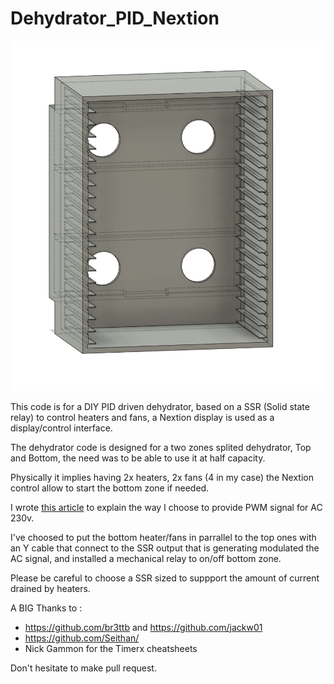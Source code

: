 # Dehydrator_PID_Nextion

![alt text](https://github.com/tkristner/Dehydrator_PID_Nextion/blob/master/Dehydrator_render.png?raw=true)

This code is for a DIY PID driven dehydrator, based on a SSR (Solid state relay) to control heaters and fans, a Nextion display is used as a display/control interface.

The dehydrator code is designed for a two zones splited dehydrator, Top and Bottom, the need was to be able to use it at half capacity.

Physically it implies having 2x heaters, 2x fans (4 in my case) the Nextion control allow to start the bottom zone if needed.

I wrote [this article](https://tkristner.github.io/blog/Arduino-PWM-AC-50hz/) to explain the way I choose to provide PWM signal for AC 230v.


I've choosed to put the bottom heater/fans in parrallel to the top ones with an Y cable that connect to the SSR output that is generating modulated the AC signal, and installed a mechanical relay to on/off bottom zone.

Please be careful to choose a SSR sized to suppport the amount of current drained by heaters.

A BIG Thanks to :
- https://github.com/br3ttb and https://github.com/jackw01
- https://github.com/Seithan/
- Nick Gammon for the Timerx cheatsheets

Don't hesitate to make pull request.
